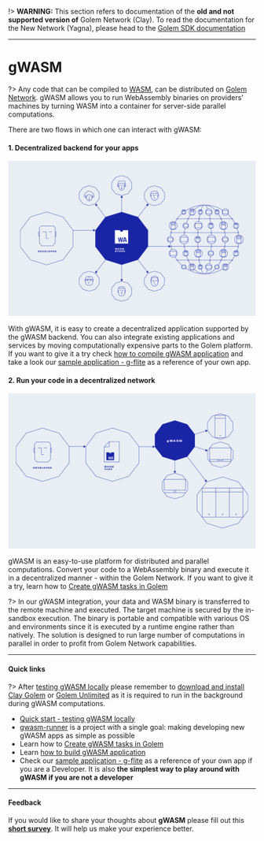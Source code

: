 !> **WARNING:** This section refers to documentation of the **old and not supported version of** Golem Network (Clay). To read the documentation for the New Network (Yagna), please head to the [Golem SDK documentation](https://handbook.golem.network)

---

# gWASM

?> Any code that can be compiled to [WASM](https://webassembly.org/), can be distributed on [Golem Network](/../About/What-is-Golem). gWASM allows you to run WebAssembly binaries on providers’ machines by turning WASM into a container for server-side parallel computations.

There are two flows in which one can interact with gWASM:

#### 1. Decentralized backend for your apps

![gwasm as a backend](img/gwasm_as_a_backend.png)

With gWASM, it is easy to create a decentralized application supported by the gWASM backend. You can also integrate existing applications and services by moving computationally expensive parts to the Golem platform.
If you want to give it a try check [how to compile gWASM application](Products/gWASM/Building-gWASM-applications?id=how-to-compile-gwasm-application) and take a look our [sample application - g-flite](Products/gWASM/Sample-application) as a reference of your own app.

#### 2. Run your code in a decentralized network

![run your code](img/running_code_in_decentralized_manner.png)

gWASM is an easy-to-use platform for distributed and parallel computations. Convert your code to a WebAssembly binary and execute it in a decentralized manner - within the Golem Network. If you want to give it a try, learn how to [Create gWASM tasks in Golem](Products/gWASM/gWASM-tasks)


?> In our gWASM integration, your data and WASM binary is transferred to the remote machine and executed. The target machine is secured by the in-sandbox execution. The binary is portable and compatible with various OS and environments since it is executed by a runtime engine rather than natively. The solution is designed to run large number of computations in parallel in order to profit from Golem Network capabilities.

---

#### Quick links

?> After [testing gWASM locally](Products/gWASM/Quick-start) please remember to [download and install Clay Golem](https://docs.golem.network/#/Products/Clay-Beta/Installation) or [Golem Unlimited](/Products/Unlimited/Basic-Usage) as it is required to run in the background during gWASM computations.

* [Quick start - testing gWASM locally](Products/gWASM/Quick-start)
* [gwasm-runner](Products/gWASM/gWASM-applications?id=gwasm-runner) is a project with a single goal: making developing new gWASM apps as simple as possible
* Learn how to [Create gWASM tasks in Golem](Products/gWASM/gWASM-tasks)
* Learn [how to build gWASM application](Products/gWASM/Building-gWASM-applications)
* Check our [sample application - g-flite](Products/gWASM/Sample-application) as a reference of your own app if you are a Developer. It is also **the simplest way to play around with gWASM if you are not a developer**

---

#### Feedback

If you would like to share your thoughts about **gWASM** please fill out this **[short survey](https://forms.gle/7Kury1nuLNe3Wf656)**. It will help us make your experience better.
